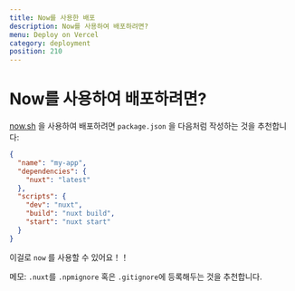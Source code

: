 ```yaml
---
title: Now를 사용한 배포
description: Now를 사용하여 배포하려면?
menu: Deploy on Vercel
category: deployment
position: 210
---
```


# Now를 사용하여 배포하려면?

[now.sh](https://zeit.co/now) 을 사용하여 배포하려면 `package.json` 을 다음처럼 작성하는 것을 추천합니다:

```json
{
  "name": "my-app",
  "dependencies": {
    "nuxt": "latest"
  },
  "scripts": {
    "dev": "nuxt",
    "build": "nuxt build",
    "start": "nuxt start"
  }
}
```

이걸로 `now` 를 사용할 수 있어요！！

메모: `.nuxt`를 `.npmignore` 혹은 `.gitignore`에 등록해두는 것을 추천합니다.
